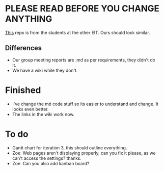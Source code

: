 # PLEASE READ BEFORE YOU CHANGE ANYTHING
[This](https://github.com/AlexGithub777/Goku-Black) repo is from the students at the other EIT. Ours should look similar.
## Differences
- Our group meeting reports are .md as per requirements, they didn't do it.
- We have a wiki while they don't.

# Finished
- I've change the md code stuff so its easier to understand and change. It looks even better.
- The links in the wiki work now.
  
# To do
- Gantt chart for iteration 3, this should outline everything.
- Zoe: Web pages aren't displaying properly, can you fix it please, as we can't access the settings? thanks.
- Zoe: Can you also add kanban board? 

